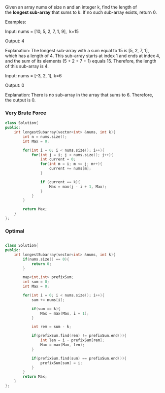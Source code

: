 Given an array nums of size n and an integer k, find the length of the **longest sub-array** that sums to k. If no such sub-array exists, return 0.

Examples:

Input: nums = [10, 5, 2, 7, 1, 9],  k=15

Output: 4

Explanation: The longest sub-array with a sum equal to 15 is [5, 2, 7, 1], which has a length of 4. This sub-array starts at index 1 and ends at index 4, and the sum of its elements (5 + 2 + 7 + 1) equals 15. Therefore, the length of this sub-array is 4.

Input: nums = [-3, 2, 1], k=6

Output: 0

Explanation: There is no sub-array in the array that sums to 6. Therefore, the output is 0.

### Very Brute Force
```cpp
class Solution{
public:
    int longestSubarray(vector<int> &nums, int k){
        int n = nums.size();
        int Max = 0;

        for(int i = 0; i < nums.size(); i++){
            for(int j = i; j < nums.size(); j++){
                int current = 0;
                for(int m = i; m <= j; m++){
                    current += nums[m];
                }

                if (current == k){
                    Max = max(j - i + 1, Max);
                }
            }
        }

        return Max;
    }
};

```

### Optimal
```cpp

class Solution{
public:
    int longestSubarray(vector<int> &nums, int k){
        if(nums.size() == 0){
            return 0;
        }

        map<int,int> prefixSum;
        int sum = 0;
        int Max = 0;

        for(int i = 0; i < nums.size(); i++){
            sum += nums[i];

            if(sum == k){
                Max = max(Max, i + 1);
            }

            int rem = sum - k;

            if(prefixSum.find(rem) != prefixSum.end()){
                int len = i - prefixSum[rem];
                Max = max(Max, len);
            }

            if(prefixSum.find(sum) == prefixSum.end()){
                prefixSum[sum] = i;
            }
        }
        return Max;
    }
};

```